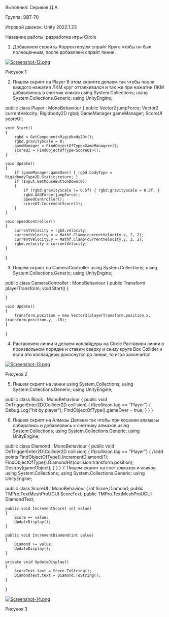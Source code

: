 Выполнил: Сериков Д.А.

Группа: ЭВТ-70

Игровой движок: Unity 2022.1.23

Название работы: разработка игры Circle

1.	Добавляем спрайты
Корректируем спрайт Круга чтобы он был полноценным, после добавляем спрайт линии.
 
 [![Screenshot-12.png](https://i.postimg.cc/KYQ32SQX/Screenshot-12.png)](https://postimg.cc/VSrkqh34)
 
Рисунок 1

2.	Пишем скрипт на Player
В этом скрипте делаем так чтобы после каждого нажатия ЛКМ круг отталкивался и так же при нажатии ЛКМ добавлялось в счетчик кликов
using System.Collections;
using System.Collections.Generic;
using UnityEngine;

public class Player : MonoBehaviour
{
    public Vector2 jumpForce;
    Vector2 currentVelocity;
    Rigidbody2D rgbd;
    GameManager gameManager;
    ScoreUI scoreUI;

    void Start()
    {
        rgbd = GetComponent<Rigidbody2D>();
        rgbd.gravityScale = 0;
        gameManager = FindObjectOfType<GameManager>();
        scoreUI = FindObjectOfType<ScoreUI>();
    }

    void Update()
    {
        if (gameManager.gameOver) { rgbd.bodyType = RigidbodyType2D.Static;return; }
        if (Input.GetMouseButtonDown(0))
        {
            if (rgbd.gravityScale != 0.5f) { rgbd.gravityScale = 0.5f; }
            rgbd.AddForce(jumpForce);
            SpeedController();
            scoreUI.IncrementScore(1);
        }
    }

    void SpeedController()
    {
        currentVelocity = rgbd.velocity;
        currentVelocity.x = Mathf.Clamp(currentVelocity.x, 2, 2);
        currentVelocity.y = Mathf.Clamp(currentVelocity.y, 2, 2);
        rgbd.velocity = currentVelocity;
    }
}


3.	Пишем скрипт на CameraController
using System.Collections;
using System.Collections.Generic;
using UnityEngine;

public class CameraController : MonoBehaviour
{
    public Transform playerTransform;
    void Start()
    {
        
    }

    void Update()
    {
        transform.position = new Vector3(playerTransform.position.x, transform.position.y, -10);
    }
}


4.	Раставляем линии и делаем коллайдеры на Circle
Раставили линии в произвольном порядке и ставим сверху и снизу круга Box Collider и если эти коллайдеры докоснутся до линии, то игра закончится
 
 [![Screenshot-13.png](https://i.postimg.cc/K8DDRWQf/Screenshot-13.png)](https://postimg.cc/0zrw4cTK)
 
Рисунок 2

5.	Пишем скрипт на линии
using System.Collections;
using System.Collections.Generic;
using UnityEngine;

public class Block : MonoBehaviour
{
    public void OnTriggerEnter2D(Collider2D collision)
    {
        if(collision.tag == "Player")
        {
            Debug.Log("hit by player");
            FindObjectOfType<GameManager>().gameOver = true;
        }
    }
}

6.	Пишем скрипт на Алмазы 
Делаем так чтобы при косании аламазы собирались и добавлялись к счетчику алмазов
using System.Collections;
using System.Collections.Generic;
using UnityEngine;

public class Diamond : MonoBehaviour
{
    public void OnTriggerEnter2D(Collider2D collision)
    {
        if(collision.tag == "Player")
        {
            //add points
            FindObjectOfType<ScoreUI>().IncrementDiamond(1);
            FindObjectOfType<ScorePointCanvas>().DiamondHit(collision.transform.position);
            Destroy(gameObject);
        }
    }
}
7.	Пишем скрипт на счет алмазов и кликов
using System.Collections;
using System.Collections.Generic;
using UnityEngine;

public class ScoreUI : MonoBehaviour
{
    int Score,Diamond;
    public TMPro.TextMeshProUGUI ScoreText;
    public TMPro.TextMeshProUGUI DiamondText;

    public void IncrementScore( int value)
    {
        Score += value;
        UpdateDisplay();
    }

    public void IncrementDiamond(int value)
    {
        Diamond += value;
        UpdateDisplay();
    }

    private void UpdateDisplay()
    {
        ScoreText.text = Score.ToString();
        DiamondText.text = Diamond.ToString();
    }
}
 
 [![Screenshot-14.png](https://i.postimg.cc/FHp09Lsn/Screenshot-14.png)](https://postimg.cc/xXkX5qmK)
 
Рисунок 3





